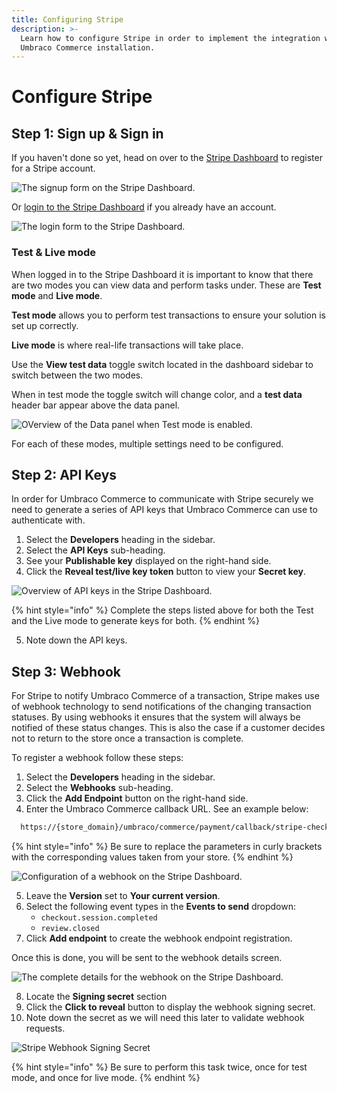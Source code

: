 ```yaml
---
title: Configuring Stripe
description: >-
  Learn how to configure Stripe in order to implement the integration with your
  Umbraco Commerce installation.
---
```


# Configure Stripe

## Step 1: Sign up & Sign in

If you haven't done so yet, head on over to the [Stripe ](https://dashboard.stripe.com/register)[Dashboard](http://dashboard.stripe.com/register) to register for a Stripe account.

![The signup form on the Stripe Dashboard.](../media/stripe/stripe\_signup.png)

Or [login to the Stripe Dashboard](https://dashboard.stripe.com/login) if you already have an account.

![The login form to the Stripe Dashboard.](../media/stripe/stripe\_signin.png)

### Test & Live mode

When logged in to the Stripe Dashboard it is important to know that there are two modes you can view data and perform tasks under. These are **Test mode** and **Live mode**.

**Test mode** allows you to perform test transactions to ensure your solution is set up correctly.

**Live mode** is where real-life transactions will take place.

Use the **View test data** toggle switch located in the dashboard sidebar to switch between the two modes.

When in test mode the toggle switch will change color, and a **test data** header bar appear above the data panel.

![OVerview of the Data panel when Test mode is enabled.](../media/stripe/stripe\_test\_mode.png)

For each of these modes, multiple settings need to be configured.

## Step 2: API Keys

In order for Umbraco Commerce to communicate with Stripe securely we need to generate a series of API keys that Umbraco Commerce can use to authenticate with.

1. Select the **Developers** heading in the sidebar.
2. Select the **API Keys** sub-heading.
3. See your **Publishable key** displayed on the right-hand side.
4. Click the **Reveal test/live key token** button to view your **Secret key**.

![Overview of API keys in the Stripe Dashboard.](../media/stripe/stripe\_api\_keys.png)

{% hint style="info" %}
Complete the steps listed above for both the Test and the Live mode to generate keys for both.
{% endhint %}

5. Note down the API keys.

## Step 3: Webhook

For Stripe to notify Umbraco Commerce of a transaction, Stripe makes use of webhook technology to send notifications of the changing transaction statuses. By using webhooks it ensures that the system will always be notified of these status changes. This is also the case if a customer decides not to return to the store once a transaction is complete.

To register a webhook follow these steps:

1. Select the **Developers** heading in the sidebar.&#x20;
2. Select the **Webhooks** sub-heading.
3. Click the **Add Endpoint** button on the right-hand side.
4. Enter the Umbraco Commerce callback URL. See an example below:

```bash
  https://{store_domain}/umbraco/commerce/payment/callback/stripe-checkout/{payment_method_id}/
```

{% hint style="info" %}
Be sure to replace the parameters in curly brackets with the corresponding values taken from your store.
{% endhint %}

![Configuration of a webhook on the Stripe Dashboard.](../media/stripe/stripe\_webhook.png)

5. Leave the **Version** set to **Your current version**.
6. Select the following event types in the **Events to send** dropdown:
   * `checkout.session.completed`
   * `review.closed`
7. Click **Add endpoint** to create the webhook endpoint registration.

Once this is done, you will be sent to the webhook details screen.

![The complete details for the webhook on the Stripe Dashboard.](../media/stripe/stripe\_webhook\_details2.png)

8. Locate the **Signing secret** section
9. Click the **Click to reveal** button to display the webhook signing secret.
10. Note down the secret as we will need this later to validate webhook requests.

![Stripe Webhook Signing Secret](../media/stripe/stripe\_webhook\_signing\_secret.png)

{% hint style="info" %}
Be sure to perform this task twice, once for test mode, and once for live mode.
{% endhint %}
